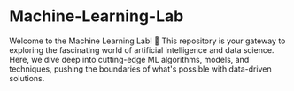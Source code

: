 # Machine-Learning-Lab
Welcome to the Machine Learning Lab! 🚀 This repository is your gateway to exploring the fascinating world of artificial intelligence and data science. Here, we dive deep into cutting-edge ML algorithms, models, and techniques, pushing the boundaries of what's possible with data-driven solutions.

